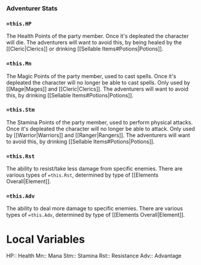 ### Adventurer Stats

### `=this.HP`
The Health Points of the party member. Once it's depleated the character will die. The adventurers will want to avoid this, by being healed by the [[Cleric|Clerics]] or drinking [[Sellable Items#Potions|Potions]].

### `=this.Mn`
The Magic Points of the party member, used to cast spells. Once it's depleated the character will no longer be able to cast spells. Only used by [[Mage|Mages]] and [[Cleric|Clerics]]. The adventurers will want to avoid this, by drinking [[Sellable Items#Potions|Potions]].

### `=this.Stm`
The Stamina Points of the party member, used to perform physical attacks. Once it's depleated the character will no longer be able to attack. Only used by [[Warrior|Warriors]] and [[Ranger|Rangers]]. The adventurers will want to avoid this, by drinking [[Sellable Items#Potions|Potions]].


### `=this.Rst`
The ability to resist/take less damage from specific enemies. There are various types of `=this.Rst`, determined by type of [[Elements Overall|Element]].


### `=this.Adv`
The ability to deal more damage to specific enemies. There are various types of `=this.Adv`, determined by type of [[Elements Overall|Element]].






# Local Variables
HP:: Health
Mn:: Mana
Stm:: Stamina
Rst:: Resistance
Adv:: Advantage